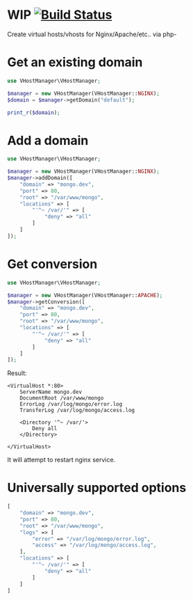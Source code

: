 # WIP [![Build Status](https://travis-ci.org/tetreum/vhostmanager.svg?branch=master)](https://travis-ci.org/tetreum/vhostmanager)

Create virtual hosts/vhosts for Nginx/Apache/etc.. via php-

# Get an existing domain
```php
use VHostManager\VHostManager;

$manager = new VHostManager(VHostManager::NGINX);
$domain = $manager->getDomain("default");

print_r($domain);
```

# Add a domain
```php
use VHostManager\VHostManager;

$manager = new VHostManager(VHostManager::NGINX);
$manager->addDomain([
	"domain" => "mongo.dev",
	"port" => 80,
	"root" => "/var/www/mongo",
	"locations" => [
		"'^~ /var/'" => [
			"deny" => "all"
		]
	]
]);
```

# Get conversion
```php
use VHostManager\VHostManager;

$manager = new VHostManager(VHostManager::APACHE);
$manager->getConversion([
    "domain" => "mongo.dev",
    "port" => 80,
    "root" => "/var/www/mongo",
    "locations" => [
        "'^~ /var/'" => [
            "deny" => "all"
        ]
    ]
]);
```

Result:
```
<VirtualHost *:80>
    ServerName mongo.dev
    DocumentRoot /var/www/mongo
    ErrorLog /var/log/mongo/error.log
    TransferLog /var/log/mongo/access.log

    <Directory '^~ /var/'>
        Deny all
    </Directory>

</VirtualHost>
```

It will attempt to restart nginx service.

# Universally supported options
```php
[
	"domain" => "mongo.dev",
	"port" => 80,
	"root" => "/var/www/mongo",
	"logs" => [
	    "error" => "/var/log/mongo/error.log",
	    "access" => "/var/log/mongo/access.log",
	],
	"locations" => [
		"'^~ /var/'" => [
			"deny" => "all"
		]
	]
]
```
